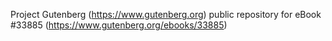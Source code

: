 Project Gutenberg (https://www.gutenberg.org) public repository for eBook #33885 (https://www.gutenberg.org/ebooks/33885)
